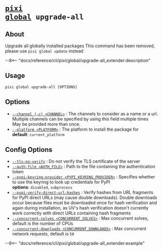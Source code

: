 <!--- This file is autogenerated. Do not edit manually! -->
# <code>[pixi](../../pixi.md) [global](../global.md) upgrade-all</code>

## About
Upgrade all globally installed packages This command has been removed, please use `pixi global update` instead

--8<-- "docs/reference/cli/pixi/global/upgrade-all_extender:description"

## Usage
```
pixi global upgrade-all [OPTIONS]
```

## Options
- <a id="arg---channel" href="#arg---channel">`--channel (-c) <CHANNEL>`</a>
:  The channels to consider as a name or a url. Multiple channels can be specified by using this field multiple times
<br>May be provided more than once.
- <a id="arg---platform" href="#arg---platform">`--platform <PLATFORM>`</a>
:  The platform to install the package for
<br>**default**: `current_platform`

## Config Options
- <a id="arg---tls-no-verify" href="#arg---tls-no-verify">`--tls-no-verify`</a>
:  Do not verify the TLS certificate of the server
- <a id="arg---auth-file" href="#arg---auth-file">`--auth-file <AUTH_FILE>`</a>
:  Path to the file containing the authentication token
- <a id="arg---pypi-keyring-provider" href="#arg---pypi-keyring-provider">`--pypi-keyring-provider <PYPI_KEYRING_PROVIDER>`</a>
:  Specifies whether to use the keyring to look up credentials for PyPI
<br>**options**: `disabled`, `subprocess`
- <a id="arg---pypi-verify-direct-url-hashes" href="#arg---pypi-verify-direct-url-hashes">`--pypi-verify-direct-url-hashes`</a>
:  Verify hashes from URL fragments for PyPI direct URLs (may cause double downloads). Double downloads occur because files must be downloaded once for hash verification and again during installation, as UV's hash verification doesn't currently work correctly with direct URLs containing hash fragments
- <a id="arg---concurrent-solves" href="#arg---concurrent-solves">`--concurrent-solves <CONCURRENT_SOLVES>`</a>
:  Max concurrent solves, default is the number of CPUs
- <a id="arg---concurrent-downloads" href="#arg---concurrent-downloads">`--concurrent-downloads <CONCURRENT_DOWNLOADS>`</a>
:  Max concurrent network requests, default is `50`

--8<-- "docs/reference/cli/pixi/global/upgrade-all_extender:example"

